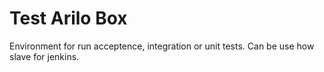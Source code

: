 # Test Arilo Box

Environment for run acceptence, integration or unit tests. Can be use how slave for jenkins.
